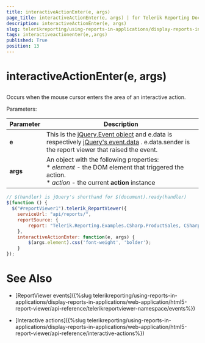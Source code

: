 ```yaml
---
title: interactiveActionEnter(e, args)
page_title: interactiveActionEnter(e, args) | for Telerik Reporting Documentation
description: interactiveActionEnter(e, args)
slug: telerikreporting/using-reports-in-applications/display-reports-in-applications/web-application/html5-report-viewer/api-reference/reportviewer/events/interactiveactionenter(e,-args)
tags: interactiveactionenter(e,,args)
published: True
position: 13
---
```


# interactiveActionEnter(e, args)



## 

Occurs when the mouse cursor enters the area of an interactive action.

Parameters:

| Parameter | Description |
| ------ | ------ |
| __e__ |This is the  [jQuery.Event object](https://api.jquery.com/category/events/event-object/) and e.data is respectively  [jQuery's event.data](https://api.jquery.com/event.data/) . e.data.sender is the report viewer that raised the event.|
| __args__ |An object with the following properties:<br/>*  *element* - the DOM element that triggered the action.<br/>*  *action* - the current __action__ instance|

    
````js
// $(handler) is jQuery's shorthand for $(document).ready(handler)
$(function () {
  $("#reportViewer1").telerik_ReportViewer({
    serviceUrl: "api/reports/",
    reportSource: {
        report: "Telerik.Reporting.Examples.CSharp.ProductSales, CSharp.ReportLibrary"
    },
    interactiveActionEnter: function(e, args) {
        $(args.element).css('font-weight', 'bolder');
    }
});
````

# See Also

 * [ReportViewer events]({%slug telerikreporting/using-reports-in-applications/display-reports-in-applications/web-application/html5-report-viewer/api-reference/telerikreportviewer-namespace/events%})

 * [Interactive actions]({%slug telerikreporting/using-reports-in-applications/display-reports-in-applications/web-application/html5-report-viewer/api-reference/interactive-actions%})
